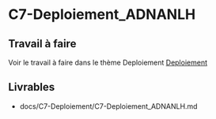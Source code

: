 
# C7-Deploiement_ADNANLH

## Travail à faire
Voir le travail à faire dans le thème Deploiement
[Deploiement](https://github.com/solicoders/evaluation/issues/11)

## Livrables
- docs/C7-Deploiement/C7-Deploiement_ADNANLH.md 
 
